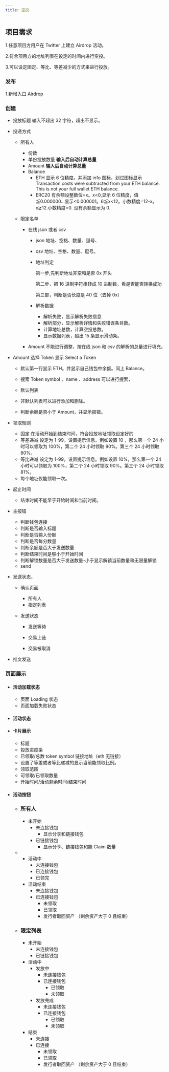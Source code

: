 ```yaml
---
title: 空投
---
```


## 项目需求

1.任意项目方用户在 Twitter 上建立 Airdrop 活动。

2.符合项目方的地址列表在设定的时间内进行空投。

3.可以设定固定、等比、等差减少的方式来进行投放。





### 

### 发布

1.新增入口 Airdrop



### 创建

- 投放标题  输入不超出 32 字符，超出不显示。

- 投递方式

  - 所有人

    - 份数
    - 单份投放数量 **输入后自动计算总量**
    - Amount  **输入后自动计算总量** 
    - Balance 
      - ETH 显示 6 位精度。并添加 info 图标，划过图标显示 Transaction costs were subtracted from your ETH balance. 
        This is not your full wallet ETH balance.
      - ERC20 有余额设整数位=x。x<0,显示 6 位精度，值≦0.000000...显示<0.000001。6≦x<12。小数精度=12-x。x≧12.小数精度=0. 没有余额显示为 0.

  - 限定名单

    - 在线 json 或者 csv

      - json 地址、空格、数量、逗号、

      - csv 地址、空格、数量、逗号。

      - 地址判定

        第一步,先判断地址非空和是否 0x 开头

        第二步，把 16 进制字符串转成 10 进制数，看是否能否转换成功

        第三部，判断是否长度是 40 位（去掉 0x）

      - 解析数据

        - 解析失败，显示解析失败信息
        - 解析部分，显示解析详情和失败错误条目数。
        - 计算地址总数，计算空投总数。
        - 显示数据列表，超出 15 条显示滑动条。

    - Amount 不能进行调整，按在线 json 和 csv 的解析的总量进行填充。

- Amount 选择 Token 显示 Select a Token 

  - 默认第一行显示 ETH。并显示自己钱包中余额。同上 Balance。

  - 搜索 Token symbol 、name 、address 可以进行搜索，
  - 默认列表
  - 非默认列表可以进行添加和删除。
  - 判断余额是否小于 Amount，并显示报错。

- 领取规则

  - 固定 在活动开始到结束时间，符合投放地址领取设定好的
  - 等差递减 设定为 1-99。设置提示信息。例如设置 10 ，那么第一个 24 小时可以领取为 100%，第二个 24 小时领取 90%。第三个 24 小时领取 80%。
  - 等比递减 设定为 1-99。设置提示信息。例如设置 10%，那么第一个 24 小时可以领取为 100%，第二个 24 小时领取 90%。第三个 24 小时领取 81%。
  - 每个地址仅能领取一次。

- 起止时间
  
  - 结束时间不能早于开始时间和当前时间。
- 主按钮
  - 判断钱包连接
  - 判断是否输入标题
  - 判断是否输入份额
  - 判断是否每分数量
  - 判断余额是否大于发送数量
  - 判断结束时间是够小于开始时间
  - 判断解锁数量是否大于发送数量-小于显示解锁当前数量和无限量解锁
  - send 




- 发送状态，

  - 确认页面

    - 所有人
    - 指定列表

  - 发送状态

    - 发送等待

    - 交易上链
    - 交易被取消

- 推文发送



### 页面展示

- #### 活动加载状态

  - 页面 Loading 状态
  - 页面加载失败状态

- #### 活动状态

- #### 卡片展示

  - 标题
  - 投放进度条
  - 已领取/总数 token symbol 链接地址（eth 无链接） 
  - 设置了等差或者等比递减的显示当前能领取比例。
  - 领取范围
  - 可领取/已领取数量
  - 开始时间/活动剩余时间/结束时间

- #### 活动按钮

  - ### 所有人

    - 未开始
      - 未连接钱包
        - 显示分享和链接钱包
      - 已链接钱包
        - 显示分享、链接钱包和能 Claim 数量

  - - 活动中
      - 未连接钱包
      - 已连接钱包
      - 已领完
    - 活动结束
      - 未连接钱包
      - 已连接钱包
        - 未领取
        - 已领取
        - 发行者取回资产 （剩余资产大于 0 且结束）

  - ### 限定列表

    - 未开始
      - 未连接钱包
      - 已链接钱包
    - 活动中
      - 发放中
        - 未连接钱包
        - 已连接钱包
          - 已领取
          - 未领取
      - 发放完成
        - 未连接钱包
        - 已连接钱包
          - 已领取
          - 未领取
    - 结束
      - 未连接
      - 已连接
        - 未领取
        - 已领取
        - 发行者取回资产 （剩余资产大于 0 且结束）





[figma设计]: https://www.figma.com/file/gVkQ67y285b4FXVV1KPThN/Twitter?node-id=3755%3A0